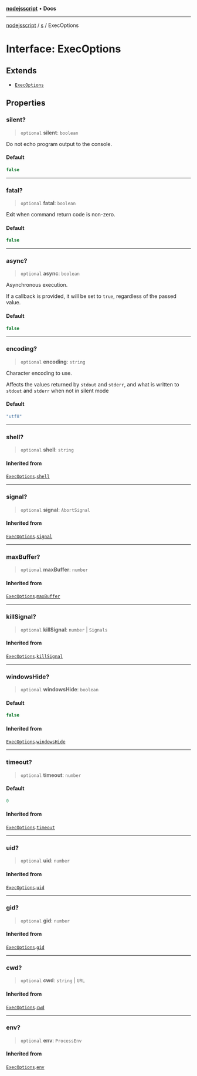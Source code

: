 [**nodejsscript**](../../../README.md) • **Docs**

***

[nodejsscript](../../../README.md) / [s](../README.md) / ExecOptions

# Interface: ExecOptions

## Extends

- [`ExecOptions`](../namespaces/child/interfaces/ExecOptions.md)

## Properties

### silent?

> `optional` **silent**: `boolean`

Do not echo program output to the console.

#### Default

```ts
false
```

***

### fatal?

> `optional` **fatal**: `boolean`

Exit when command return code is non-zero.

#### Default

```ts
false
```

***

### async?

> `optional` **async**: `boolean`

Asynchronous execution.

If a callback is provided, it will be set to `true`, regardless of the passed value.

#### Default

```ts
false
```

***

### encoding?

> `optional` **encoding**: `string`

Character encoding to use.

Affects the values returned by `stdout` and `stderr`,
and what is written to `stdout` and `stderr` when not in silent mode

#### Default

```ts
"utf8"
```

***

### shell?

> `optional` **shell**: `string`

#### Inherited from

[`ExecOptions`](../namespaces/child/interfaces/ExecOptions.md).[`shell`](../namespaces/child/interfaces/ExecOptions.md#shell)

***

### signal?

> `optional` **signal**: `AbortSignal`

#### Inherited from

[`ExecOptions`](../namespaces/child/interfaces/ExecOptions.md).[`signal`](../namespaces/child/interfaces/ExecOptions.md#signal)

***

### maxBuffer?

> `optional` **maxBuffer**: `number`

#### Inherited from

[`ExecOptions`](../namespaces/child/interfaces/ExecOptions.md).[`maxBuffer`](../namespaces/child/interfaces/ExecOptions.md#maxbuffer)

***

### killSignal?

> `optional` **killSignal**: `number` \| `Signals`

#### Inherited from

[`ExecOptions`](../namespaces/child/interfaces/ExecOptions.md).[`killSignal`](../namespaces/child/interfaces/ExecOptions.md#killsignal)

***

### windowsHide?

> `optional` **windowsHide**: `boolean`

#### Default

```ts
false
```

#### Inherited from

[`ExecOptions`](../namespaces/child/interfaces/ExecOptions.md).[`windowsHide`](../namespaces/child/interfaces/ExecOptions.md#windowshide)

***

### timeout?

> `optional` **timeout**: `number`

#### Default

```ts
0
```

#### Inherited from

[`ExecOptions`](../namespaces/child/interfaces/ExecOptions.md).[`timeout`](../namespaces/child/interfaces/ExecOptions.md#timeout)

***

### uid?

> `optional` **uid**: `number`

#### Inherited from

[`ExecOptions`](../namespaces/child/interfaces/ExecOptions.md).[`uid`](../namespaces/child/interfaces/ExecOptions.md#uid)

***

### gid?

> `optional` **gid**: `number`

#### Inherited from

[`ExecOptions`](../namespaces/child/interfaces/ExecOptions.md).[`gid`](../namespaces/child/interfaces/ExecOptions.md#gid)

***

### cwd?

> `optional` **cwd**: `string` \| `URL`

#### Inherited from

[`ExecOptions`](../namespaces/child/interfaces/ExecOptions.md).[`cwd`](../namespaces/child/interfaces/ExecOptions.md#cwd)

***

### env?

> `optional` **env**: `ProcessEnv`

#### Inherited from

[`ExecOptions`](../namespaces/child/interfaces/ExecOptions.md).[`env`](../namespaces/child/interfaces/ExecOptions.md#env)

